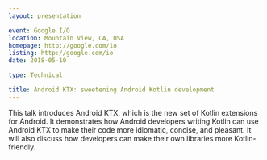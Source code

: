 ```yaml
---
layout: presentation

event: Google I/O
location: Mountain View, CA, USA
homepage: http://google.com/io
listing: http://google.com/io
date: 2018-05-10

type: Technical

title: Android KTX: sweetening Android Kotlin development
---
```


This talk introduces Android KTX, which is the new set of Kotlin extensions for Android. It demonstrates how Android developers writing Kotlin can use Android KTX to make their code more idiomatic, concise, and pleasant. It will also discuss how developers can make their own libraries more Kotlin-friendly.